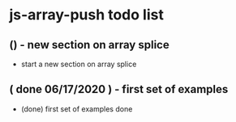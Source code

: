 # js-array-push todo list

## () - new section on array splice
* start a new section on array splice

## ( done 06/17/2020 ) - first set of examples
* (done) first set of examples done
